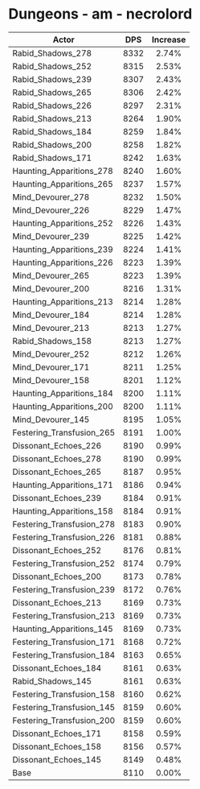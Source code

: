 # Dungeons - am - necrolord
| Actor | DPS | Increase |
|---|:---:|:---:|
|Rabid_Shadows_278|8332|2.74%|
|Rabid_Shadows_252|8315|2.53%|
|Rabid_Shadows_239|8307|2.43%|
|Rabid_Shadows_265|8306|2.42%|
|Rabid_Shadows_226|8297|2.31%|
|Rabid_Shadows_213|8264|1.90%|
|Rabid_Shadows_184|8259|1.84%|
|Rabid_Shadows_200|8258|1.82%|
|Rabid_Shadows_171|8242|1.63%|
|Haunting_Apparitions_278|8240|1.60%|
|Haunting_Apparitions_265|8237|1.57%|
|Mind_Devourer_278|8232|1.50%|
|Mind_Devourer_226|8229|1.47%|
|Haunting_Apparitions_252|8226|1.43%|
|Mind_Devourer_239|8225|1.42%|
|Haunting_Apparitions_239|8224|1.41%|
|Haunting_Apparitions_226|8223|1.39%|
|Mind_Devourer_265|8223|1.39%|
|Mind_Devourer_200|8216|1.31%|
|Haunting_Apparitions_213|8214|1.28%|
|Mind_Devourer_184|8214|1.28%|
|Mind_Devourer_213|8213|1.27%|
|Rabid_Shadows_158|8213|1.27%|
|Mind_Devourer_252|8212|1.26%|
|Mind_Devourer_171|8211|1.25%|
|Mind_Devourer_158|8201|1.12%|
|Haunting_Apparitions_184|8200|1.11%|
|Haunting_Apparitions_200|8200|1.11%|
|Mind_Devourer_145|8195|1.05%|
|Festering_Transfusion_265|8191|1.00%|
|Dissonant_Echoes_226|8190|0.99%|
|Dissonant_Echoes_278|8190|0.99%|
|Dissonant_Echoes_265|8187|0.95%|
|Haunting_Apparitions_171|8186|0.94%|
|Dissonant_Echoes_239|8184|0.91%|
|Haunting_Apparitions_158|8184|0.91%|
|Festering_Transfusion_278|8183|0.90%|
|Festering_Transfusion_226|8181|0.88%|
|Dissonant_Echoes_252|8176|0.81%|
|Festering_Transfusion_252|8174|0.79%|
|Dissonant_Echoes_200|8173|0.78%|
|Festering_Transfusion_239|8172|0.76%|
|Dissonant_Echoes_213|8169|0.73%|
|Festering_Transfusion_213|8169|0.73%|
|Haunting_Apparitions_145|8169|0.73%|
|Festering_Transfusion_171|8168|0.72%|
|Festering_Transfusion_184|8163|0.65%|
|Dissonant_Echoes_184|8161|0.63%|
|Rabid_Shadows_145|8161|0.63%|
|Festering_Transfusion_158|8160|0.62%|
|Festering_Transfusion_145|8159|0.60%|
|Festering_Transfusion_200|8159|0.60%|
|Dissonant_Echoes_171|8158|0.59%|
|Dissonant_Echoes_158|8156|0.57%|
|Dissonant_Echoes_145|8149|0.48%|
|Base|8110|0.00%|
